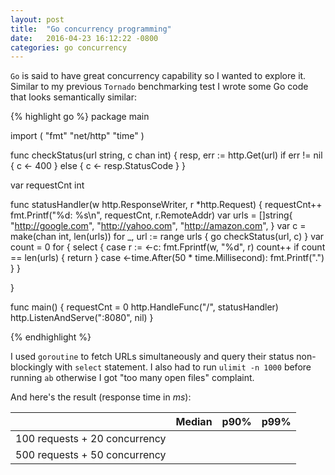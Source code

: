 ```yaml
---
layout: post
title:  "Go concurrency programming"
date:   2016-04-23 16:12:22 -0800
categories: go concurrency
---
```

`Go` is said to have great concurrency capability so I wanted to explore it. Similar to my previous `Tornado` benchmarking test I wrote some Go code that looks semantically similar:

{% highlight go %}
package main

import (
    "fmt"
    "net/http"
    "time"
)

func checkStatus(url string, c chan int) {
    resp, err := http.Get(url)
    if err != nil {
        c <- 400
    } else {
        c <- resp.StatusCode
    }
}

var requestCnt int

func statusHandler(w http.ResponseWriter, r *http.Request) {
    requestCnt++
    fmt.Printf("%d: %s\n", requestCnt, r.RemoteAddr)
    var urls = []string{
        "http://google.com",
        "http://yahoo.com",
        "http://amazon.com",
    }
    var c = make(chan int, len(urls))
    for _, url := range urls {
        go checkStatus(url, c)
    }
    var count = 0
    for {
        select {
        case r := <-c:
            fmt.Fprintf(w, "%d", r)
            count++
            if count == len(urls) {
                return
            }
        case <-time.After(50 * time.Millisecond):
            fmt.Printf(".")
        }
    }

}

func main() {
    requestCnt = 0
    http.HandleFunc("/", statusHandler)
    http.ListenAndServe(":8080", nil)
}

{% endhighlight %}

I used `goroutine` to fetch URLs simultaneously and query their status non-blockingly with `select` statement. I also had to run `ulimit -n 1000` before running `ab` otherwise I got "too many open files" complaint. 

And here's the result (response time in *ms*):

|         | Median           | p90%  | p99% |
| ------------- |:-------------:| -----:| -----:|
| 100 requests + 20 concurrency | | | |
| 500 requests + 50 concurrency | |  | |
